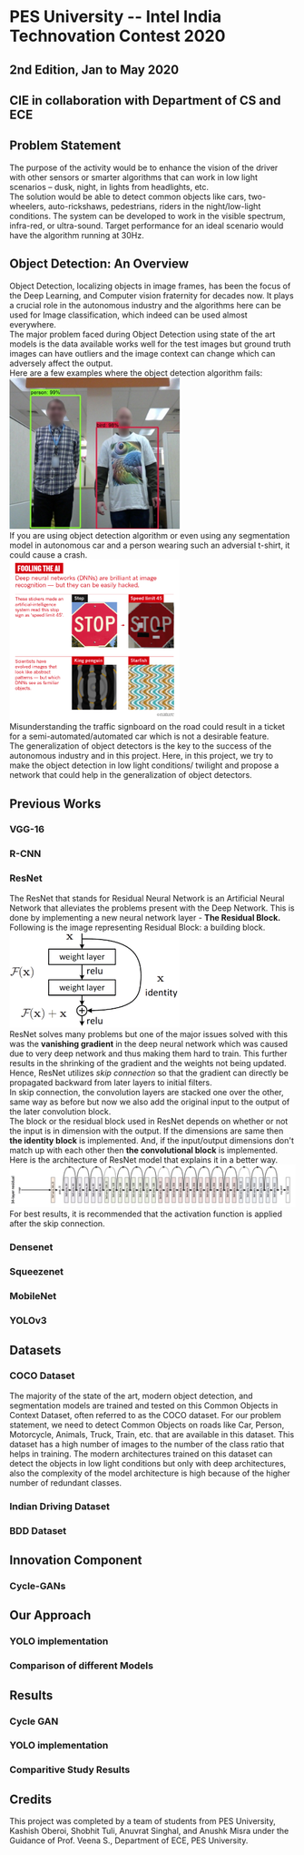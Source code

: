# PES University -- Intel India Technovation Contest 2020
## 2nd Edition, Jan to May 2020
## CIE in collaboration with Department of CS and ECE

## Problem Statement
The purpose of the activity would be to enhance the vision of the driver with other sensors or smarter algorithms that can work in low light scenarios – dusk, night, in lights from headlights, etc. <br />
The solution would be able to detect common objects like cars, two-wheelers, auto-rickshaws, pedestrians, riders in the night/low-light conditions. The system can be developed to work in the visible spectrum, infra-red, or ultra-sound. 
Target performance for an ideal scenario would have the algorithm running at 30Hz.

## Object Detection: An Overview
Object Detection, localizing objects in image frames, has been the focus of the Deep Learning, and Computer vision fraternity for decades now.  It plays a crucial role in the autonomous industry and the algorithms here can be used for Image classification, which indeed can be used almost everywhere. <br />
The major problem faced during Object Detection using state of the art models is the data available works well for the test images but ground truth images can have outliers and the image context can change which can adversely affect the output.<br />
Here are a few examples where the object detection algorithm fails:<br />
<img src="images/Failure1.jpg" width="300"><br />
If you are using object detection algorithm or even using any segmentation model in autonomous car and a person wearing such an adversial t-shirt, it could cause a crash.<br />
<img src="images/Failure2.png" width="300"><br />
Misunderstanding the traffic signboard on the road could result in a ticket for a semi-automated/automated car which is not a desirable feature.<br />
The generalization of object detectors is the key to the success of the autonomous industry and in this project. Here, in this project, we try to make the object detection in low light conditions/ twilight and propose a network that could help in the generalization of object detectors.




## Previous Works
### VGG-16
### R-CNN
### ResNet
The ResNet that stands for Residual Neural Network is an Artificial Neural Network that alleviates the problems present with the Deep Network. This is done by implementing a new neural network layer - <b>The Residual Block.</b><br /> Following is the image representing Residual Block: a building block.<br />
<img src="images/image_1.png" width="300"><br />
ResNet solves many problems but one of the major issues solved with this was the <b>vanishing gradient</b> in the deep neural network which was caused due to very deep network and thus making them hard to train. This further results in the shrinking of the gradient and the weights not being updated. Hence, ResNet utilizes <i>skip connection</i> so that the gradient can directly be propagated backward from later layers to initial filters.<br/>
In skip connection, the convolution layers are stacked one over the other, same way as before but now we also add the original input to the output of the later convolution block.<br/>
The block or the residual block used in ResNet depends on whether or not the input is in dimension with the output. If the dimensions are same then <b>the identity block</b> is implemented. And, if the input/output dimensions don't match up with each other then <b>the convolutional block</b> is implemented.<br/>
Here is the architecture of ResNet model that explains it in a better way.<br />
<img src="images/Resnet_Architecture.png"><br />
For best results, it is recommended that the activation function is applied after the skip connection.<br/>
### Densenet
### Squeezenet
### MobileNet
### YOLOv3

## Datasets
### COCO Dataset
The majority of the state of the art, modern object detection, and segmentation models are trained and tested on this Common Objects in Context Dataset, often referred to as the COCO dataset. For our problem statement, we need to detect Common Objects on roads like Car, Person, Motorcycle, Animals, Truck, Train, etc. that are available in this dataset. This dataset has a high number of images to the number of the class ratio that helps in training. The modern architectures trained on this dataset can detect the objects in low light conditions but only with deep architectures, also the complexity of the model architecture is high because of the higher number of redundant classes. 
### Indian Driving Dataset
### BDD Dataset

## Innovation Component
### Cycle-GANs

## Our Approach
### YOLO implementation
### Comparison of different Models

## Results
### Cycle GAN
### YOLO implementation
### Comparitive Study Results

## Credits
This project was completed by a team of students from PES University, Kashish Oberoi, Shobhit Tuli, Anuvrat Singhal, and Anushk Misra 
under the Guidance of Prof. Veena S., Department of ECE, PES University.

